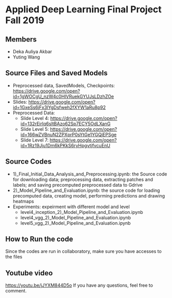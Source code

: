 # Applied Deep Learning Final Project Fall 2019

## Members

- Deka Auliya Akbar 
- Yuting Wang 

## Source Files and Saved Models

- Preprocessed data, SavedModels, Checkpoints: https://drive.google.com/open?id=1gWOCgU_nzW4c0HIVRuekGYUJsLDzhZOe
- Slides: https://drive.google.com/open?id=1GxeSs6jFx3lYgDsfweh2fXYW1aRu8p92
- Preprocessed Data:
  - Slide Level 4: https://drive.google.com/open?id=132rEirIq6sltBAzo62Sp7ECY5OdLXanG
  - Slide Level 5: https://drive.google.com/open?id=166wZVBnuN2ZPXprP0sYtGe1YGQjEPSge
  - Slide Level 7: https://drive.google.com/open?id=1Rz19Jju1Dm6kPKkS6ryHpgvtjfvcuEnU

## Source Codes

- 1)_Final_Initial_Data_Analysis_and_Preprocessing.ipynb: the Source code for downloading data; preprocessing data, extracting patches and labels; and saving precomputed preprocessed data to Gdrive
- 2)_Model_Pipeline_and_Evaluation.ipynb: the source code for loading precomputed data, creating model, performing predictions and drawing heatmaps
- Experiments: expeirment with different model and level
  - level4_inception_2)_Model_Pipeline_and_Evaluation.ipynb
  - level4_vgg_2)_Model_Pipeline_and_Evaluation.ipynb
  - level5_vgg_2)_Model_Pipeline_and_Evaluation.ipynb

## How to Run the code

Since the codes are run in collaboratory, make sure you have accesses to the files

## Youtube video
https://youtu.be/jJYXM844D5o
If you have any questions, feel free to comment.
